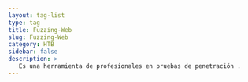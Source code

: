 ```yaml
---
layout: tag-list
type: tag
title: Fuzzing-Web
slug: Fuzzing-Web
category: HTB
sidebar: false
description: >
   Es una herramienta de profesionales en pruebas de penetración .
---
```


